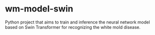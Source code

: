 # wm-model-swin
Python project that aims to train and inference the neural network model based on Swin Transformer for recognizing the white mold disease.
